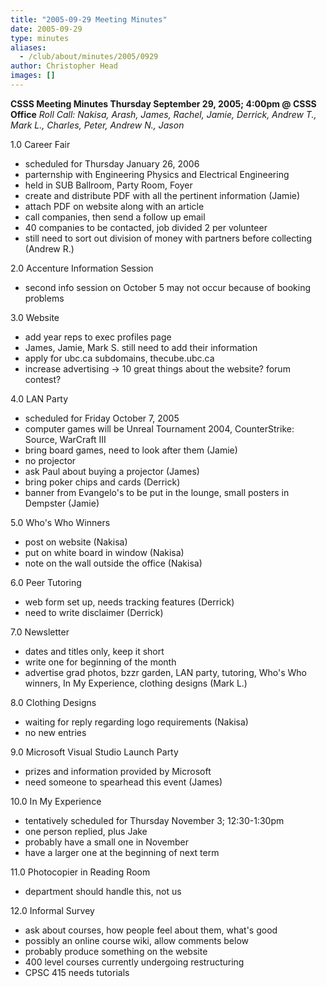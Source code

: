```yaml
---
title: "2005-09-29 Meeting Minutes"
date: 2005-09-29
type: minutes
aliases:
  - /club/about/minutes/2005/0929
author: Christopher Head
images: []
---
```


**CSSS Meeting Minutes
Thursday September 29, 2005; 4:00pm @ CSSS Office**
_Roll Call: Nakisa, Arash, James, Rachel, Jamie, Derrick, Andrew T., Mark L., Charles, Peter, Andrew N., Jason_

1.0 Career Fair

*   scheduled for Thursday January 26, 2006
*   parternship with Engineering Physics and Electrical Engineering
*   held in SUB Ballroom, Party Room, Foyer
*   create and distribute PDF with all the pertinent information (Jamie)
*   attach PDF on website along with an article
*   call companies, then send a follow up email
*   40 companies to be contacted, job divided 2 per volunteer
*   still need to sort out division of money with partners before collecting (Andrew R.)

2.0 Accenture Information Session

*   second info session on October 5 may not occur because of booking problems

3.0 Website

*   add year reps to exec profiles page
*   James, Jamie, Mark S. still need to add their information
*   apply for ubc.ca subdomains, thecube.ubc.ca
*   increase advertising -> 10 great things about the website? forum contest?

4.0 LAN Party

*   scheduled for Friday October 7, 2005
*   computer games will be Unreal Tournament 2004, CounterStrike: Source, WarCraft III
*   bring board games, need to look after them (Jamie)
*   no projector
*   ask Paul about buying a projector (James)
*   bring poker chips and cards (Derrick)
*   banner from Evangelo's to be put in the lounge, small posters in Dempster (Jamie)

5.0 Who's Who Winners

*   post on website (Nakisa)
*   put on white board in window (Nakisa)
*   note on the wall outside the office (Nakisa)

6.0 Peer Tutoring

*   web form set up, needs tracking features (Derrick)
*   need to write disclaimer (Derrick)

7.0 Newsletter

*   dates and titles only, keep it short
*   write one for beginning of the month
*   advertise grad photos, bzzr garden, LAN party, tutoring, Who's Who winners, In My Experience, clothing designs (Mark L.)

8.0 Clothing Designs

*   waiting for reply regarding logo requirements (Nakisa)
*   no new entries

9.0 Microsoft Visual Studio Launch Party

*   prizes and information provided by Microsoft
*   need someone to spearhead this event (James)

10.0 In My Experience

*   tentatively scheduled for Thursday November 3; 12:30-1:30pm
*   one person replied, plus Jake
*   probably have a small one in November
*   have a larger one at the beginning of next term

11.0 Photocopier in Reading Room

*   department should handle this, not us

12.0 Informal Survey

*   ask about courses, how people feel about them, what's good
*   possibly an online course wiki, allow comments below
*   probably produce something on the website
*   400 level courses currently undergoing restructuring
*   CPSC 415 needs tutorials
